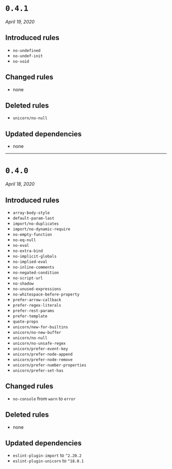 # `0.4.1`
_April 19, 2020_

## Introduced rules
* `no-undefined`
* `no-undef-init`
* `no-void`

## Changed rules
* none

## Deleted rules
* `unicorn/no-null`

## Updated dependencies
* none


-----

# `0.4.0`
_April 18, 2020_

## Introduced rules
* `array-body-style`
* `default-param-last`
* `import/no-duplicates`
* `import/no-dynamic-require`
* `no-empty-function`
* `no-eq-null`
* `no-eval`
* `no-extra-bind`
* `no-implicit-globals`
* `no-implied-eval`
* `no-inline-comments`
* `no-negated-condition`
* `no-script-url`
* `no-shadow`
* `no-unused-expressions`
* `no-whitespace-before-property`
* `prefer-arrow-callback`
* `prefer-regex-literals`
* `prefer-rest-params`
* `prefer-template`
* `quote-props`
* `unicorn/new-for-builtins`
* `unicorn/no-new-buffer`
* `unicorn/no-null`
* `unicorn/no-unsafe-regex`
* `unicorn/prefer-event-key`
* `unicorn/prefer-node-append`
* `unicorn/prefer-node-remove`
* `unicorn/prefer-number-properties`
* `unicorn/prefer-set-has`

## Changed rules
* `no-console` from `warn` to `error`

## Deleted rules
* none

## Updated dependencies
* `eslint-plugin-import` to `^2.20.2`
* `eslint-plugin-unicorn` to `^18.0.1`

